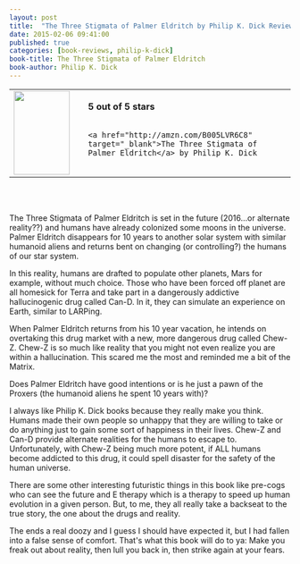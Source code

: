 ```yaml
---
layout: post
title:  "The Three Stigmata of Palmer Eldritch by Philip K. Dick Review"
date: 2015-02-06 09:41:00
published: true
categories: [book-reviews, philip-k-dick]
book-title: The Three Stigmata of Palmer Eldritch
book-author: Philip K. Dick
---
```


<table>
 <tr>
  <td><a href="http://amzn.com/B005LVR6C8" target="_blank"><img src="http://ecx.images-amazon.com/images/I/71aqL7sMbGL._SL1500_.jpg" style="height:150px; width:100px;"/></a></td>
  <td style="vertical-align:center; padding-left:25px;">    
    <b>5 out of 5 stars</b><br/><br/>

    <a href="http://amzn.com/B005LVR6C8" target="_blank">The Three Stigmata of Palmer Eldritch</a> by Philip K. Dick
  </td>
 </tr>
</table>

<br/><br/>

The Three Stigmata of Palmer Eldritch is set in the future (2016...or alternate reality??) and humans have already colonized some moons in the universe. Palmer Eldritch disappears for 10 years to another solar system with similar humanoid aliens and returns bent on changing (or controlling?) the humans of our star system.

In this reality, humans are drafted to populate other planets, Mars for example, without much choice. Those who have been forced off planet are all homesick for Terra and take part in a dangerously addictive hallucinogenic drug called Can-D. In it, they can simulate an experience on Earth, similar to LARPing. 

When Palmer Eldritch returns from his 10 year vacation, he intends on overtaking this drug market with a new, more dangerous drug called Chew-Z. Chew-Z is so much like reality that you might not even realize you are within a hallucination. This scared me the most and reminded me a bit of the Matrix. 

Does Palmer Eldritch have good intentions or is he just a pawn of the Proxers (the humanoid aliens he spent 10 years with)?

I always like Philip K. Dick books because they really make you think. Humans made their own people so unhappy that they are willing to take or do anything just to gain some sort of happiness in their lives. Chew-Z and Can-D provide alternate realities for the humans to escape to. Unfortunately, with Chew-Z being much more potent, if ALL humans become addicted to this drug, it could spell disaster for the safety of the human universe.

There are some other interesting futuristic things in this book like pre-cogs who can see the future and E therapy which is a therapy to speed up human evolution in a given person. But, to me, they all really take a backseat to the true story, the one about the drugs and reality.

The ends a real doozy and I guess I should have expected it, but I had fallen into a false sense of comfort. That's what this book will do to ya: Make you freak out about reality, then lull you back in, then strike again at your fears.